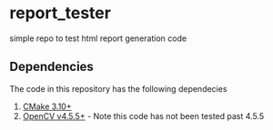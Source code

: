 # report_tester
simple repo to test html report generation code

## Dependencies

The code in this repository has the following dependecies

1. [CMake 3.10+](https://cmake.org/download/ )
2. [OpenCV v4.5.5+](https://github.com/opencv/opencv/releases) - Note this code has not been tested past 4.5.5 


